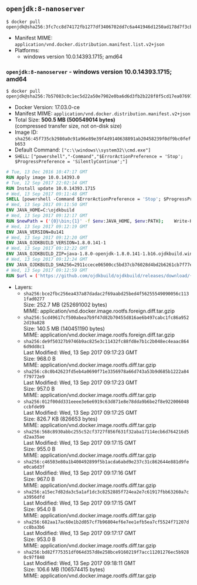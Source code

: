 ## `openjdk:8-nanoserver`

```console
$ docker pull openjdk@sha256:3fc7cc8d74172fb1277df3406702dd7c6a441946d1250ad178d7f3cb7b70a206
```

-	Manifest MIME: `application/vnd.docker.distribution.manifest.list.v2+json`
-	Platforms:
	-	windows version 10.0.14393.1715; amd64

### `openjdk:8-nanoserver` - windows version 10.0.14393.1715; amd64

```console
$ docker pull openjdk@sha256:7b57083c0c1ec5d22a50e7902e0ba6d6d3fb2b228f8f5cd17ea076970912a769
```

-	Docker Version: 17.03.0-ce
-	Manifest MIME: `application/vnd.docker.distribution.manifest.v2+json`
-	Total Size: **500.5 MB (500549014 bytes)**  
	(compressed transfer size, not on-disk size)
-	Image ID: `sha256:45f735cb2980a0c91a96e89e39f4d9140638891ab20458239f0df9bc0fefb653`
-	Default Command: `["c:\\windows\\system32\\cmd.exe"]`
-	`SHELL`: `["powershell","-Command","$ErrorActionPreference = 'Stop'; $ProgressPreference = 'SilentlyContinue';"]`

```dockerfile
# Tue, 13 Dec 2016 10:47:17 GMT
RUN Apply image 10.0.14393.0
# Tue, 12 Sep 2017 22:02:14 GMT
RUN Install update 10.0.14393.1715
# Wed, 13 Sep 2017 09:11:48 GMT
SHELL [powershell -Command $ErrorActionPreference = 'Stop'; $ProgressPreference = 'SilentlyContinue';]
# Wed, 13 Sep 2017 09:11:50 GMT
ENV JAVA_HOME=C:\ojdkbuild
# Wed, 13 Sep 2017 09:12:17 GMT
RUN $newPath = ('{0}\bin;{1}' -f $env:JAVA_HOME, $env:PATH); 	Write-Host ('Updating PATH: {0}' -f $newPath); 	setx /M PATH $newPath;
# Wed, 13 Sep 2017 09:12:19 GMT
ENV JAVA_VERSION=8u141
# Wed, 13 Sep 2017 09:12:20 GMT
ENV JAVA_OJDKBUILD_VERSION=1.8.0.141-1
# Wed, 13 Sep 2017 09:12:22 GMT
ENV JAVA_OJDKBUILD_ZIP=java-1.8.0-openjdk-1.8.0.141-1.b16.ojdkbuild.windows.x86_64.zip
# Wed, 13 Sep 2017 09:12:24 GMT
ENV JAVA_OJDKBUILD_SHA256=2911ccece06500cc5bd37cb76028d4bd2b6261cb7f77e39404895e18d430d383
# Wed, 13 Sep 2017 09:12:59 GMT
RUN $url = ('https://github.com/ojdkbuild/ojdkbuild/releases/download/{0}/{1}' -f $env:JAVA_OJDKBUILD_VERSION, $env:JAVA_OJDKBUILD_ZIP); 	Write-Host ('Downloading {0} ...' -f $url); 	Invoke-WebRequest -Uri $url -OutFile 'ojdkbuild.zip'; 	Write-Host ('Verifying sha256 ({0}) ...' -f $env:JAVA_OJDKBUILD_SHA256); 	if ((Get-FileHash ojdkbuild.zip -Algorithm sha256).Hash -ne $env:JAVA_OJDKBUILD_SHA256) { 		Write-Host 'FAILED!'; 		exit 1; 	}; 		Write-Host 'Expanding ...'; 	Expand-Archive ojdkbuild.zip -DestinationPath C:\; 		Write-Host 'Renaming ...'; 	Move-Item 		-Path ('C:\{0}' -f ($env:JAVA_OJDKBUILD_ZIP -Replace '.zip$', '')) 		-Destination $env:JAVA_HOME 	; 		Write-Host 'Verifying install ...'; 	Write-Host '  java -version'; java -version; 	Write-Host '  javac -version'; javac -version; 		Write-Host 'Removing ...'; 	Remove-Item ojdkbuild.zip -Force; 		Write-Host 'Complete.';
```

-	Layers:
	-	`sha256:bce2fbc256ea437a87dadac2f69aabd25bed4f56255549090056c1131fad0277`  
		Size: 252.7 MB (252691002 bytes)  
		MIME: application/vnd.docker.image.rootfs.foreign.diff.tar.gzip
	-	`sha256:5cd49617cf500abea7b9f47d82b70455d816ae6b497cabc1fc86a9522d19a828`  
		Size: 140.5 MB (140451190 bytes)  
		MIME: application/vnd.docker.image.rootfs.foreign.diff.tar.gzip
	-	`sha256:de9f50327b9746b9ac825e3c11432fc88fd8e7b1c2b048ec4eaac8646d9dd8c1`  
		Last Modified: Wed, 13 Sep 2017 09:17:23 GMT  
		Size: 968.0 B  
		MIME: application/vnd.docker.image.rootfs.diff.tar.gzip
	-	`sha256:c8c0b42623fd5eb4a0690f71e3356978a66d743a53b9d685b1222a84f79772e9`  
		Last Modified: Wed, 13 Sep 2017 09:17:23 GMT  
		Size: 957.0 B  
		MIME: application/vnd.docker.image.rootfs.diff.tar.gzip
	-	`sha256:012f00dd331eeee3e6e6919c63d871e8e78dda9b6be2f8e922006048ccbfde99`  
		Last Modified: Wed, 13 Sep 2017 09:17:25 GMT  
		Size: 826.7 KB (826653 bytes)  
		MIME: application/vnd.docker.image.rootfs.diff.tar.gzip
	-	`sha256:568c8930abbc255c52cf3727f856f631f32aba17114ecb6d764216d5d2aa35ae`  
		Last Modified: Wed, 13 Sep 2017 09:17:15 GMT  
		Size: 955.0 B  
		MIME: application/vnd.docker.image.rootfs.diff.tar.gzip
	-	`sha256:c46503e80a1b400492899f5b1acda6abd9e237c31c862644e881d9fee0ca6d3f`  
		Last Modified: Wed, 13 Sep 2017 09:17:16 GMT  
		Size: 967.0 B  
		MIME: application/vnd.docker.image.rootfs.diff.tar.gzip
	-	`sha256:a15ec7d82da3c5a1af1dc3c8252885f724ea2e7c61917fbb63260a7ca3956dfd`  
		Last Modified: Wed, 13 Sep 2017 09:17:15 GMT  
		Size: 954.0 B  
		MIME: application/vnd.docker.image.rootfs.diff.tar.gzip
	-	`sha256:682aa17ac60e1b2d057cf7b96804ef6e7ee1efb5ea7cf5524f71207dcc8ba3b6`  
		Last Modified: Wed, 13 Sep 2017 09:17:17 GMT  
		Size: 953.0 B  
		MIME: application/vnd.docker.image.rootfs.diff.tar.gzip
	-	`sha256:bd82f775351df064d357d8e258bce9160219f7acc11201276ec5b9280c97f848`  
		Last Modified: Wed, 13 Sep 2017 09:18:11 GMT  
		Size: 106.6 MB (106574415 bytes)  
		MIME: application/vnd.docker.image.rootfs.diff.tar.gzip

